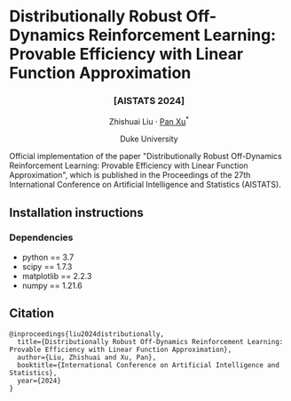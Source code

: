 # Distributionally Robust Off-Dynamics Reinforcement Learning: Provable Efficiency with Linear Function Approximation
### <p align="center">[AISTATS 2024]</p>
<p align="center">
  <a>Zhishuai Liu</a> ·
  <a href="https://panxulab.github.io/">Pan Xu</a><sup>*</sup>
</p>
<p align="center">
Duke University
</p>


Official implementation of the paper "Distributionally Robust Off-Dynamics Reinforcement Learning: Provable Efficiency with Linear Function Approximation", which is published in the Proceedings of the 27th International Conference on Artificial Intelligence and Statistics (AISTATS).

## Installation instructions


### Dependencies
- python == 3.7
- scipy == 1.7.3
- matplotlib == 2.2.3
- numpy == 1.21.6


## Citation
```
@inproceedings{liu2024distributionally,
  title={Distributionally Robust Off-Dynamics Reinforcement Learning: Provable Efficiency with Linear Function Approximation},
  author={Liu, Zhishuai and Xu, Pan},
  booktitle={International Conference on Artificial Intelligence and Statistics},
  year={2024}
}
```
